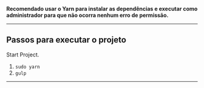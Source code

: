 **Recomendado usar o Yarn para instalar as dependências e executar como administrador para que não ocorra nenhum erro de permissão.**

---

## Passos para executar o projeto

Start Project.

1. `sudo yarn`
2. `gulp`

---